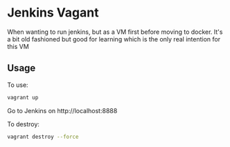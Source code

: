 # Jenkins Vagant

When wanting to run jenkins, but as a VM first before moving to docker.  It's a bit old fashioned
but good for learning which is the only real intention for this VM

## Usage

To use:

```bash
vagrant up
```

Go to Jenkins on http://localhost:8888

To destroy:

```bash
vagrant destroy --force
```
